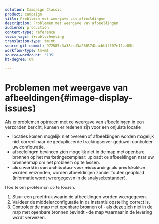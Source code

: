 ```yaml
---
solution: Campaign Classic
product: campaign
title: Problemen met weergave van afbeeldingen
description: Problemen met weergave van afbeeldingen
audience: production
content-type: reference
topic-tags: troubleshooting
translation-type: tm+mt
source-git-commit: 972885c3a38bcd3a260574bacbb3f507e11ae05b
workflow-type: tm+mt
source-wordcount: '135'
ht-degree: 6%

---
```



# Problemen met weergave van afbeeldingen{#image-display-issues}

Als er problemen optreden met de weergave van afbeeldingen in een verzonden bericht, kunnen er redenen zijn voor een onjuiste locatie:

* locaties komen mogelijk niet overeen of afbeeldingen worden mogelijk niet correct naar de gedupliceerde trackingserver geduwd: controleer uw configuratie.
* afbeeldingen bevinden zich mogelijk niet in de map met openbare bronnen op het marketingexemplaar: uploadt de afbeeldingen naar uw bronnenmap om het probleem op te lossen.
* als u werkt in een architectuur voor midsourcing: als proefdrukken worden verzonden, worden afbeeldingen zonder fouten geüpload (informatie wordt weergegeven in de analysebestanden).

Hoe te om problemen op te lossen:

1. Stuur een proefdruk waarin de afbeeldingen worden weergegeven.
1. Valideer de middelenconfiguratie in de instantie opstelling correct is.
1. Controleer de map met openbare bronnen of - als deze zich niet in de map met openbare bronnen bevindt - de map waarnaar in de levering wordt verwezen.

